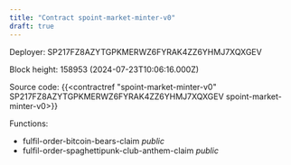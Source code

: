 ```yaml
---
title: "Contract spoint-market-minter-v0"
draft: true
---
```

Deployer: SP217FZ8AZYTGPKMERWZ6FYRAK4ZZ6YHMJ7XQXGEV


 



Block height: 158953 (2024-07-23T10:06:16.000Z)

Source code: {{<contractref "spoint-market-minter-v0" SP217FZ8AZYTGPKMERWZ6FYRAK4ZZ6YHMJ7XQXGEV spoint-market-minter-v0>}}

Functions:

* fulfil-order-bitcoin-bears-claim _public_
* fulfil-order-spaghettipunk-club-anthem-claim _public_
